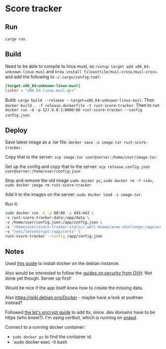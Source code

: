 # Score tracker

## Run

`cargo run`.

## Build

Need to be able to compile to linus musl, so
`rustup target add x86_64-unknown-linux-musl` and
`brew install filosottile/musl-cross/musl-cross` and add the following to
`~/.cargo/config.toml`:

```toml
[target.x86_64-unknown-linux-musl]
linker = "x86_64-linux-musl-gcc"
```

Build: `cargo build --release --target=x86_64-unknown-linux-musl`. Then
`docker build . -f release.dockerfile -t rust-score-tracker`. Then to run
`docker run -d -p 127.0.0.1:8000:80 rust-score-tracker --config config.json`.

## Deploy

Save latest image as a .tar file: `docker save -o image.tar rust-score-tracker`.

Copy that to the server: `scp image.tar user@server:/home/user/image.tar`.

Set up the config and copy that to the server:
`scp release.config.json user@server:/home/user/config.json`

Stop and remove the old image `sudo docker ps`, `sudo docker rm -f <id>`,
`sudo docker image rm rust-score-tracker`

Add it to the images on the server: `sudo docker load -i image.tar`.

Run it:

```bash
sudo docker run -d -p 80:80 -p 443:443 \
-v rust-score-tracker-data:/app/data \
-v /home/user/config.json:/app/config.json \
-v "/home/user/score-tracker-static/.well-known/acme-challenge:/app/acme" \
-v "/etc/letsencrypt:/app/certs" \
rust-score-tracker --config /app/config.json
```

## Notes

Used
[this guide](https://www.digitalocean.com/community/tutorials/how-to-install-and-use-docker-on-debian-10)
to install docker on the debian instance.

Also would be interested to follow the
[guides on security from OVH](https://help.ovhcloud.com/csm/en-gb-vps-security-tips?id=kb_article_view&sysparm_article=KB0047706).
Not done yet though. Server up first!

Would be nice if the app itself knew how to create the missing data.

Also https://wiki.debian.org/Docker - maybe have a look at podman instead?

Followed [the let's encrypt guide](https://letsencrypt.org/getting-started/) to
add tls, since .dev domains have to be https (who knew?). I'm using certbot,
which is running on
[snapd](https://snapcraft.io/docs/installing-snap-on-debian).

Connect to a running docker container:

- `sudo docker ps` to find the container id.
- `sudo docker exec -it <id> bash
